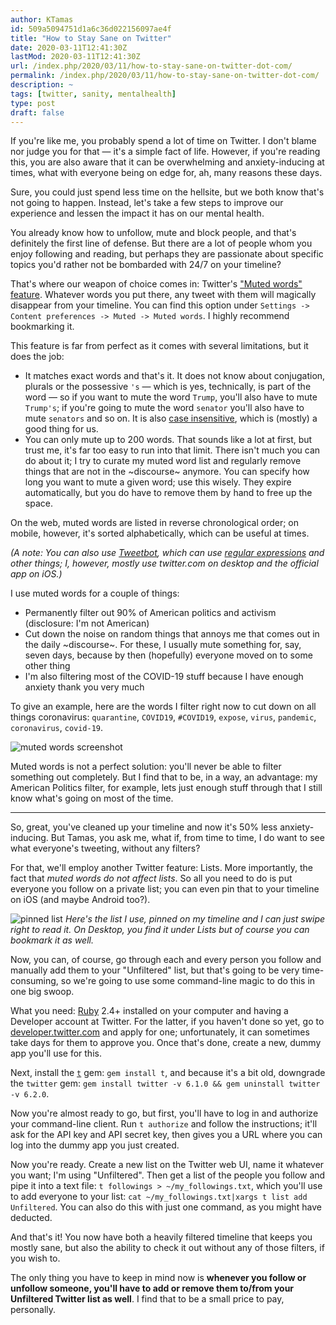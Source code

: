 ```yaml
---
author: KTamas
id: 509a5094751d1a6c36d022156097ae4f
title: "How to Stay Sane on Twitter"
date: 2020-03-11T12:41:30Z
lastMod: 2020-03-11T12:41:30Z
url: /index.php/2020/03/11/how-to-stay-sane-on-twitter-dot-com/
permalink: /index.php/2020/03/11/how-to-stay-sane-on-twitter-dot-com/
description: ~
tags: [twitter, sanity, mentalhealth]
type: post
draft: false
---
```

If you're like me, you probably spend a lot of time on Twitter. I don't blame nor judge you for that — it's a simple fact of life. However, if you're reading this, you are also aware that it can be overwhelming and anxiety-inducing at times, what with everyone being on edge for, ah, many reasons these days.

Sure, you could just spend less time on the hellsite, but we both know that's not going to happen.  Instead, let's take a few steps to improve our experience and lessen the impact it has on our mental health.

You already know how to unfollow, mute and block people, and that's definitely the first line of defense. But there are a lot of people whom you enjoy following and reading, but perhaps they are passionate about specific topics you'd rather not be bombarded with 24/7 on your timeline?

That's where our weapon of choice comes in: Twitter's ["Muted words" feature](https://twitter.com/settings/muted_keywords). Whatever words you put there, any tweet with them will magically disappear from your timeline. You can find this option under `Settings -> Content preferences -> Muted -> Muted words`. I highly recommend bookmarking it.

This feature is far from perfect as it comes with several limitations, but it does the job:

* It matches exact words and that's it. It does not know about conjugation, plurals or the possessive `'s` — which is yes, technically, is part of the word — so if you want to mute the word `Trump`, you'll also have to mute `Trump's`; if you're going to mute the word `senator` you'll also have to mute `senators` and so on. It is also [case insensitive](https://en.wikipedia.org/wiki/Case_sensitivity), which is (mostly) a good thing for us.
* You can only mute up to 200 words. That sounds like a lot at first, but trust me, it's far too easy to run into that limit. There isn't much you can do about it; I try to curate my muted word list and regularly remove things that are not in the ~discourse~ anymore. You can specify how long you want to mute a given word; use this wisely. They expire automatically, but you do have to remove them by hand to free up the space.

On the web, muted words are listed in reverse chronological order; on mobile, however, it's sorted alphabetically, which can be useful at times.

*(A note: You can also use [Tweetbot](https://tapbots.com/tweetbot/), which can use [regular expressions](https://en.wikipedia.org/wiki/Regular_expression) and other things; I, however, mostly use twitter.com on desktop and the official app on iOS.)*

I use muted words for a couple of things:

* Permanently filter out 90% of American politics and activism (disclosure: I'm not American)
* Cut down the noise on random things that annoys me that comes out in the daily ~discourse~. For these, I usually mute something for, say, seven days, because by then (hopefully) everyone moved on to some other thing
* I'm also filtering most of the COVID-19 stuff because I have enough anxiety thank you very much

To give an example, here are the words I filter right now to cut down on all things coronavirus: `quarantine`, `COVID19`, `#COVID19`, `expose`, `virus`, `pandemic`, `coronavirus`, `covid-19`.

![muted words screenshot](https://i.imgur.com/N4Kdono.jpg)

Muted words is not a perfect solution: you'll never be able to filter something out completely. But I find that to be, in a way, an advantage: my American Politics filter, for example, lets just enough stuff through that I still know what's going on most of the time.

---


So, great, you've cleaned up your timeline and now it's 50% less anxiety-inducing. But Tamas, you ask me, what if, from time to time, I do want to see what everyone's tweeting, without any filters? 

For that, we'll employ another Twitter feature: Lists. More importantly, the fact that *muted words do not affect lists*. So all you need to do is put everyone you follow on a private list; you can even pin that to your timeline on iOS (and maybe Android too?).

![pinned list](https://i.imgur.com/IjMEFqY.jpg)
*Here's the list I use, pinned on my timeline and I can just swipe right to read it. On Desktop, you find it under Lists but of course you can bookmark it as well.* 

Now, you can, of course, go through each and every person you follow and manually add them to your "Unfiltered" list, but that's going to be very time-consuming, so we're going to use some command-line magic to do this in one big swoop.

What you need: [Ruby](https://www.ruby-lang.org/en/) 2.4+ installed on your computer and having a Developer account at Twitter. For the latter, if you haven't done so yet, go to [developer.twitter.com](developer.twitter.com) and apply for one; unfortunately, it can sometimes take days for them to approve you. Once that's done, create a new, dummy app you'll use for this.

Next, install the [`t`](https://github.com/sferik/t) gem: `gem install t`, and because it's a bit old, downgrade the `twitter` gem: `gem install twitter -v 6.1.0 && gem uninstall twitter -v 6.2.0`.

Now you're almost ready to go, but first, you'll have to log in and authorize your command-line client. Run `t authorize` and follow the instructions; it'll ask for the API key and API secret key, then gives you a URL where you can log into the dummy app you just created.

Now you're ready. Create a new list on the Twitter web UI, name it whatever you want; I'm using "Unfiltered". Then get a list of the people you follow and pipe it into a text file: `t followings > ~/my_followings.txt`, which you'll use to add everyone to your list: `cat ~/my_followings.txt|xargs t list add Unfiltered`. You can also do this with just one command, as you might have deducted.

And that's it! You now have both a heavily filtered timeline that keeps you mostly sane, but also the ability to check it out without any of those filters, if you wish to.

The only thing you have to keep in mind now is **whenever you follow or unfollow someone, you'll have to add or remove them to/from your Unfiltered Twitter list as well**. I find that to be a small price to pay, personally.